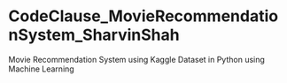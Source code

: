 # CodeClause_MovieRecommendationSystem_SharvinShah
Movie Recommendation System using Kaggle Dataset in Python using Machine Learning
